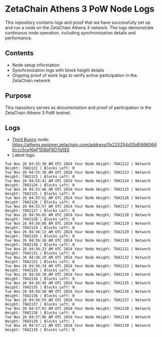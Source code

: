 # ZetaChain Athens 3 PoW Node Logs
This repository contains logs and proof that we have successfully set up and run a node on the ZetaChain Athens 3 network. The logs demonstrate continuous node operation, including synchronization details and performance.

## Contents
- Node setup information
- Synchronization logs with block height details
- Ongoing proof of work logs to verify active participation in the ZetaChain network

## Purpose
This repository serves as documentation and proof of participation in the ZetaChain Athens 3 PoW testnet.

## Logs

- [Third Bunny](https://thirdbunny.xyz/) node: https://athens.explorer.zetachain.com/address/0x225254d35dE666064Eccc5ce16eF1D8bF8D7b5EE
- Latest logs:
```
Tue Nov 26 04:55:30 AM UTC 2024 Your Node Height: 7842122 | Network Height: 7842122 | Blocks Left: 0
Tue Nov 26 04:55:36 AM UTC 2024 Your Node Height: 7842123 | Network Height: 7842123 | Blocks Left: 0
Tue Nov 26 04:55:41 AM UTC 2024 Your Node Height: 7842124 | Network Height: 7842124 | Blocks Left: 0
Tue Nov 26 04:55:46 AM UTC 2024 Your Node Height: 7842125 | Network Height: 7842125 | Blocks Left: 0
Tue Nov 26 04:55:52 AM UTC 2024 Your Node Height: 7842126 | Network Height: 7842126 | Blocks Left: 0
Tue Nov 26 04:55:57 AM UTC 2024 Your Node Height: 7842127 | Network Height: 7842127 | Blocks Left: 0
Tue Nov 26 04:56:02 AM UTC 2024 Your Node Height: 7842128 | Network Height: 7842128 | Blocks Left: 0
Tue Nov 26 04:56:08 AM UTC 2024 Your Node Height: 7842129 | Network Height: 7842129 | Blocks Left: 0
Tue Nov 26 04:56:13 AM UTC 2024 Your Node Height: 7842129 | Network Height: 7842129 | Blocks Left: 0
Tue Nov 26 04:56:18 AM UTC 2024 Your Node Height: 7842130 | Network Height: 7842130 | Blocks Left: 0
Tue Nov 26 04:56:23 AM UTC 2024 Your Node Height: 7842131 | Network Height: 7842131 | Blocks Left: 0
Tue Nov 26 04:56:29 AM UTC 2024 Your Node Height: 7842132 | Network Height: 7842132 | Blocks Left: 0
Tue Nov 26 04:56:34 AM UTC 2024 Your Node Height: 7842133 | Network Height: 7842133 | Blocks Left: 0
Tue Nov 26 04:56:39 AM UTC 2024 Your Node Height: 7842134 | Network Height: 7842134 | Blocks Left: 0
Tue Nov 26 04:56:45 AM UTC 2024 Your Node Height: 7842135 | Network Height: 7842135 | Blocks Left: 0
Tue Nov 26 04:56:50 AM UTC 2024 Your Node Height: 7842136 | Network Height: 7842136 | Blocks Left: 0
Tue Nov 26 04:56:55 AM UTC 2024 Your Node Height: 7842137 | Network Height: 7842137 | Blocks Left: 0
Tue Nov 26 04:57:01 AM UTC 2024 Your Node Height: 7842138 | Network Height: 7842138 | Blocks Left: 0
Tue Nov 26 04:57:06 AM UTC 2024 Your Node Height: 7842138 | Network Height: 7842139 | Blocks Left: 1
Tue Nov 26 04:57:11 AM UTC 2024 Your Node Height: 7842139 | Network Height: 7842139 | Blocks Left: 0
```
